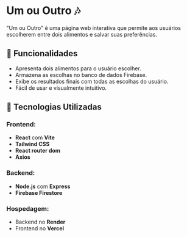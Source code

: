 # Um ou Outro 🎶
"Um ou Outro" é uma página web interativa que permite aos usuários escolherem entre dois alimentos e salvar suas preferências.

## 🌟 Funcionalidades
- Apresenta dois alimentos para o usuário escolher.
- Armazena as escolhas no banco de dados Firebase.
- Exibe os resultados finais com todas as escolhas do usuário.
- Fácil de usar e visualmente intuitivo.

## 🚀 Tecnologias Utilizadas
### Frontend:
- **React** com **Vite**
- **Tailwind CSS**
- **React router dom**
- **Axios**

### Backend:
- **Node.js** com **Express**
- **Firebase Firestore**

### Hospedagem:
- Backend no **Render**
- Frontend no **Vercel**